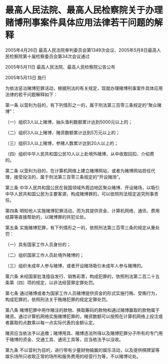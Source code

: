 # 最高人民法院、最高人民检察院关于办理赌博刑事案件具体应用法律若干问题的解释

2005年4月26日 最高人民法院审判委员会第1349次会议、2005年5月8日最高人民检察院第十届检察委员会第34次会议通过

2005年5月11日 最高人民法院、最高人民检察院公告公布

2005年5月13日 施行

<!-- INFO END -->

为依法惩治赌博犯罪活动，根据刑法的有关规定，现就办理赌博刑事案件具体应用法律的若干问题解释如下：

第一条 以营利为目的，有下列情形之一的，属于刑法第三百零三条规定的“聚众赌博”：

（一）组织3人以上赌博，抽头渔利数额累计达到5000元以上的；

（二）组织3人以上赌博，赌资数额累计达到5万元以上的；

（三）组织3人以上赌博，参赌人数累计达到20人以上的；

（四）组织中华人民共和国公民10人以上赴境外赌博，从中收取回扣、介绍费的。

第二条 以营利为目的，在计算机网络上建立赌博网站，或者为赌博网站担任代理，接受投注的，属于刑法第三百零三条规定的“开设赌场”。

第三条 中华人民共和国公民在我国领域外周边地区聚众赌博、开设赌场，以吸引中华人民共和国公民为主要客源，构成赌博罪的，可以依照刑法规定追究刑事责任。

第四条 明知他人实施赌博犯罪活动，而为其提供资金、计算机网络、通讯、费用结算等直接帮助的，以赌博罪的共犯论处。

第五条 实施赌博犯罪，有下列情形之一的，依照刑法第三百零三条的规定从重处罚：

（一）具有国家工作人员身份的；

（二）组织国家工作人员赴境外赌博的；

（三）组织未成年人参与赌博，或者开设赌场吸引未成年人参与赌博的。

第六条 未经国家批准擅自发行、销售彩票，构成犯罪的，依照刑法第二百二十五条第（四）项的规定，以非法经营罪定罪处罚。

第七条 通过赌博或者为国家工作人员赌博提供资金的形式实施行贿、受贿行为，构成犯罪的，依照刑法关于贿赂犯罪的规定定罪处罚。

第八条 赌博犯罪中用作赌注的款物、换取筹码的款物和通过赌博赢取的款物属于赌资。通过计算机网络实施赌博犯罪的，赌资数额可以按照在计算机网络上投注或者赢取的点数乘以每一点实际代表的金额认定。

赌资应当依法予以追缴；赌博用具、赌博违法所得以及赌博犯罪分子所有的专门用于赌博的资金、交通工具、通讯工具等，应当依法予以没收。

第九条 不以营利为目的，进行带有少量财物输赢的娱乐活动，以及提供棋牌室等娱乐场所只收取正常的场所和服务费用的经营行为等，不以赌博论处。